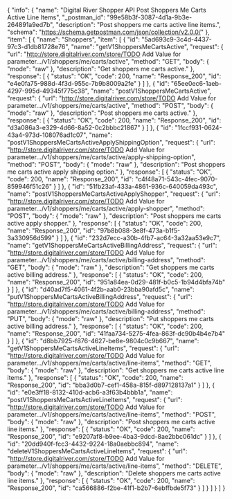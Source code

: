 {
  "info": {
    "name": "Digital River Shopper API Post Shoppers Me Carts Active Line Items",
    "_postman_id": "99e58b3f-3087-4d1a-9b3e-264891a9ed7b",
    "description": "Post shoppers me carts active line items.",
    "schema": "https://schema.getpostman.com/json/collection/v2.0.0/"
  },
  "item": [
    {
      "name": "Shoppers",
      "item": [
        {
          "id": "5ad693c9-3c4d-4437-97c3-d1db81728e76",
          "name": "getV1ShoppersMeCartsActive",
          "request": {
            "url": "http://store.digitalriver.com/store/TODO Add Value for parameter.../v1/shoppers/me/carts/active",
            "method": "GET",
            "body": {
              "mode": "raw"
            },
            "description": "Get shoppers me carts active."
          },
          "response": [
            {
              "status": "OK",
              "code": 200,
              "name": "Response_200",
              "id": "e4e0fa75-988d-4f3d-955c-7b9b8009a2fe"
            }
          ]
        },
        {
          "id": "65ee0ec6-1aeb-4297-995d-49345f775c38",
          "name": "postV1ShoppersMeCartsActive",
          "request": {
            "url": "http://store.digitalriver.com/store/TODO Add Value for parameter.../v1/shoppers/me/carts/active",
            "method": "POST",
            "body": {
              "mode": "raw"
            },
            "description": "Post shoppers me carts active."
          },
          "response": [
            {
              "status": "OK",
              "code": 200,
              "name": "Response_200",
              "id": "d3a086a3-e329-4d66-8a52-0c2bbbc21867"
            }
          ]
        },
        {
          "id": "1fccf931-0624-43a4-973d-108076ad1c07",
          "name": "postV1ShoppersMeCartsActiveApplyShippingOption",
          "request": {
            "url": "http://store.digitalriver.com/store/TODO Add Value for parameter.../v1/shoppers/me/carts/active/apply-shipping-option",
            "method": "POST",
            "body": {
              "mode": "raw"
            },
            "description": "Post shoppers me carts active apply shipping option."
          },
          "response": [
            {
              "status": "OK",
              "code": 200,
              "name": "Response_200",
              "id": "c4f48a71-543c-4fec-9070-859946f51c26"
            }
          ]
        },
        {
          "id": "51fb23af-433a-4861-936c-640059da493c",
          "name": "postV1ShoppersMeCartsActiveApplyShopper",
          "request": {
            "url": "http://store.digitalriver.com/store/TODO Add Value for parameter.../v1/shoppers/me/carts/active/apply-shopper",
            "method": "POST",
            "body": {
              "mode": "raw"
            },
            "description": "Post shoppers me carts active apply shopper."
          },
          "response": [
            {
              "status": "OK",
              "code": 200,
              "name": "Response_200",
              "id": "97b8b088-3e8f-473a-b1f5-3a330956d599"
            }
          ]
        },
        {
          "id": "232d7ecc-a30b-4fb7-ac64-3a32aa53e9c7",
          "name": "getV1ShoppersMeCartsActiveBillingAddress",
          "request": {
            "url": "http://store.digitalriver.com/store/TODO Add Value for parameter.../v1/shoppers/me/carts/active/billing-address",
            "method": "GET",
            "body": {
              "mode": "raw"
            },
            "description": "Get shoppers me carts active billing address."
          },
          "response": [
            {
              "status": "OK",
              "code": 200,
              "name": "Response_200",
              "id": "951a84ea-0d29-481f-b0c5-1b94d4bfa74b"
            }
          ]
        },
        {
          "id": "d40ad7f5-4061-4f2b-aab0-23bba90afd5c",
          "name": "putV1ShoppersMeCartsActiveBillingAddress",
          "request": {
            "url": "http://store.digitalriver.com/store/TODO Add Value for parameter.../v1/shoppers/me/carts/active/billing-address",
            "method": "PUT",
            "body": {
              "mode": "raw"
            },
            "description": "Put shoppers me carts active billing address."
          },
          "response": [
            {
              "status": "OK",
              "code": 200,
              "name": "Response_200",
              "id": "41faa734-5275-4fea-863f-dc90b4b4e7b4"
            }
          ]
        },
        {
          "id": "d8bb7925-f876-4627-be8e-9804c0c9b667",
          "name": "getV1ShoppersMeCartsActiveLineItems",
          "request": {
            "url": "http://store.digitalriver.com/store/TODO Add Value for parameter.../v1/shoppers/me/carts/active/line-items",
            "method": "GET",
            "body": {
              "mode": "raw"
            },
            "description": "Get shoppers me carts active line items."
          },
          "response": [
            {
              "status": "OK",
              "code": 200,
              "name": "Response_200",
              "id": "bba3d0b7-cef1-458a-815f-d897128137a1"
            }
          ]
        },
        {
          "id": "e0e3ff18-8132-410d-acb6-a3f63b4bbb1a",
          "name": "postV1ShoppersMeCartsActiveLineItems",
          "request": {
            "url": "http://store.digitalriver.com/store/TODO Add Value for parameter.../v1/shoppers/me/carts/active/line-items",
            "method": "POST",
            "body": {
              "mode": "raw"
            },
            "description": "Post shoppers me carts active line items."
          },
          "response": [
            {
              "status": "OK",
              "code": 200,
              "name": "Response_200",
              "id": "e9207af8-b9ee-4ba3-9dcd-8ae2bbc061dc"
            }
          ]
        },
        {
          "id": "20dd940f-fcc3-4432-9224-18a0aebbc894",
          "name": "deleteV1ShoppersMeCartsActiveLineItems",
          "request": {
            "url": "http://store.digitalriver.com/store/TODO Add Value for parameter.../v1/shoppers/me/carts/active/line-items",
            "method": "DELETE",
            "body": {
              "mode": "raw"
            },
            "description": "Delete shoppers me carts active line items."
          },
          "response": [
            {
              "status": "OK",
              "code": 200,
              "name": "Response_200",
              "id": "ca566886-f2be-41f1-b2b7-6ebffbde5f73"
            }
          ]
        }
      ]
    }
  ]
}